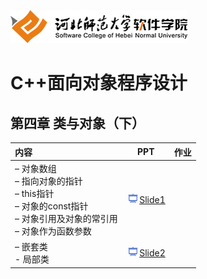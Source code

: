 ![河北师范大学软件学院](../image/logo.png)

# C++面向对象程序设计

## 第四章 类与对象（下）

|内容|PPT|作业|
|:---|---|---|
|– 对象数组<br/>– 指向对象的指针<br/>– this指针<br/>– 对象的const指针<br/>– 对象引用及对象的常引用<br/>– 对象作为函数参数|[<img src="../image/presentation.png" height="15" />Slide1](./ch04-class-and-object-low-1.pdf) ||
|– 嵌套类<br/>- 局部类|[<img src="../image/presentation.png" height="15" />Slide2](./ch04-class-and-object-low-2.pdf) ||
